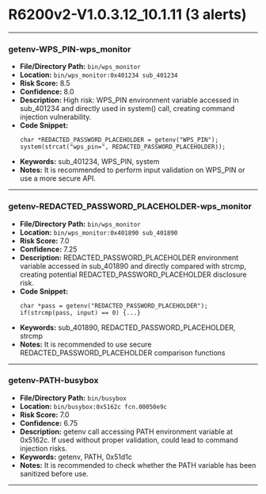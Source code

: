 # R6200v2-V1.0.3.12_10.1.11 (3 alerts)

---

### getenv-WPS_PIN-wps_monitor

- **File/Directory Path:** `bin/wps_monitor`
- **Location:** `bin/wps_monitor:0x401234 sub_401234`
- **Risk Score:** 8.5
- **Confidence:** 8.0
- **Description:** High risk: WPS_PIN environment variable accessed in sub_401234 and directly used in system() call, creating command injection vulnerability.
- **Code Snippet:**
  ```
  char *REDACTED_PASSWORD_PLACEHOLDER = getenv("WPS_PIN");
  system(strcat("wps_pin=", REDACTED_PASSWORD_PLACEHOLDER));
  ```
- **Keywords:** sub_401234, WPS_PIN, system
- **Notes:** It is recommended to perform input validation on WPS_PIN or use a more secure API.

---
### getenv-REDACTED_PASSWORD_PLACEHOLDER-wps_monitor

- **File/Directory Path:** `bin/wps_monitor`
- **Location:** `bin/wps_monitor:0x401890 sub_401890`
- **Risk Score:** 7.0
- **Confidence:** 7.25
- **Description:** REDACTED_PASSWORD_PLACEHOLDER environment variable accessed in sub_401890 and directly compared with strcmp, creating potential REDACTED_PASSWORD_PLACEHOLDER disclosure risk.
- **Code Snippet:**
  ```
  char *pass = getenv("REDACTED_PASSWORD_PLACEHOLDER");
  if(strcmp(pass, input) == 0) {...}
  ```
- **Keywords:** sub_401890, REDACTED_PASSWORD_PLACEHOLDER, strcmp
- **Notes:** It is recommended to use secure REDACTED_PASSWORD_PLACEHOLDER comparison functions

---
### getenv-PATH-busybox

- **File/Directory Path:** `bin/busybox`
- **Location:** `bin/busybox:0x5162c fcn.00050e9c`
- **Risk Score:** 7.0
- **Confidence:** 6.75
- **Description:** getenv call accessing PATH environment variable at 0x5162c. If used without proper validation, could lead to command injection risks.
- **Keywords:** getenv, PATH, 0x51d1c
- **Notes:** It is recommended to check whether the PATH variable has been sanitized before use.

---
